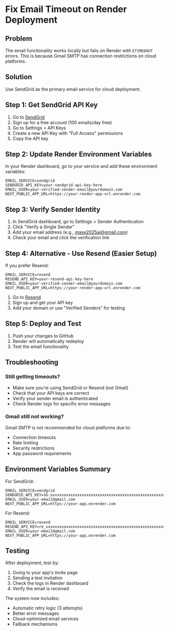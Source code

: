 # Fix Email Timeout on Render Deployment

## Problem
The email functionality works locally but fails on Render with `ETIMEDOUT` errors. This is because Gmail SMTP has connection restrictions on cloud platforms.

## Solution
Use SendGrid as the primary email service for cloud deployment.

## Step 1: Get SendGrid API Key

1. Go to [SendGrid](https://sendgrid.com/)
2. Sign up for a free account (100 emails/day free)
3. Go to Settings > API Keys
4. Create a new API Key with "Full Access" permissions
5. Copy the API key

## Step 2: Update Render Environment Variables

In your Render dashboard, go to your service and add these environment variables:

```
EMAIL_SERVICE=sendgrid
SENDGRID_API_KEY=your-sendgrid-api-key-here
EMAIL_USER=your-verified-sender-email@yourdomain.com
NEXT_PUBLIC_APP_URL=https://your-render-app-url.onrender.com
```

## Step 3: Verify Sender Identity

1. In SendGrid dashboard, go to Settings > Sender Authentication
2. Click "Verify a Single Sender"
3. Add your email address (e.g., mase2025ai@gmail.com)
4. Check your email and click the verification link

## Step 4: Alternative - Use Resend (Easier Setup)

If you prefer Resend:

```
EMAIL_SERVICE=resend
RESEND_API_KEY=your-resend-api-key-here
EMAIL_USER=your-verified-sender-email@yourdomain.com
NEXT_PUBLIC_APP_URL=https://your-render-app-url.onrender.com
```

1. Go to [Resend](https://resend.com/)
2. Sign up and get your API key
3. Add your domain or use "Verified Senders" for testing

## Step 5: Deploy and Test

1. Push your changes to GitHub
2. Render will automatically redeploy
3. Test the email functionality

## Troubleshooting

### Still getting timeouts?
- Make sure you're using SendGrid or Resend (not Gmail)
- Check that your API keys are correct
- Verify your sender email is authenticated
- Check Render logs for specific error messages

### Gmail still not working?
Gmail SMTP is not recommended for cloud platforms due to:
- Connection timeouts
- Rate limiting
- Security restrictions
- App password requirements

## Environment Variables Summary

For SendGrid:
```
EMAIL_SERVICE=sendgrid
SENDGRID_API_KEY=SG.xxxxxxxxxxxxxxxxxxxxxxxxxxxxxxxxxxxxxxxxxxxxxxxxxxxxxxxxxxxxxxxxxxxxxxxxxxxxxxxx
EMAIL_USER=your-email@gmail.com
NEXT_PUBLIC_APP_URL=https://your-app.onrender.com
```

For Resend:
```
EMAIL_SERVICE=resend
RESEND_API_KEY=re_xxxxxxxxxxxxxxxxxxxxxxxxxxxxxxxxxxxxxxxxxxxxxxxxxxxxxxxxxxxxxxxxxxxxxxxxxxxxxxxx
EMAIL_USER=your-email@gmail.com
NEXT_PUBLIC_APP_URL=https://your-app.onrender.com
```

## Testing

After deployment, test by:
1. Going to your app's invite page
2. Sending a test invitation
3. Check the logs in Render dashboard
4. Verify the email is received

The system now includes:
- Automatic retry logic (3 attempts)
- Better error messages
- Cloud-optimized email services
- Fallback mechanisms
